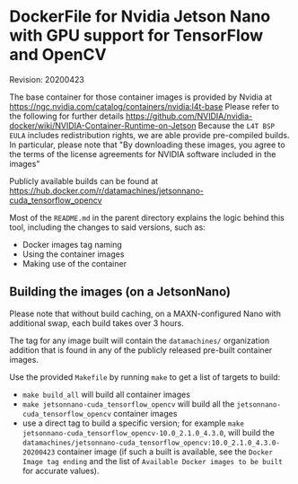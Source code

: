 # DockerFile for Nvidia Jetson Nano with GPU support for TensorFlow and OpenCV
Revision: 20200423

The base container for those container images is provided by Nvidia at https://ngc.nvidia.com/catalog/containers/nvidia:l4t-base
Please refer to the following for further details https://github.com/NVIDIA/nvidia-docker/wiki/NVIDIA-Container-Runtime-on-Jetson
Because the `L4T BSP EULA` includes redistribution rights, we are able provide pre-compiled builds.
In particular, please note that "By downloading these images, you agree to the terms of the license agreements for NVIDIA software included in the images"

Publicly available builds can be found at https://hub.docker.com/r/datamachines/jetsonnano-cuda_tensorflow_opencv

Most of the `README.md` in the parent directory explains the logic behind this tool, including the changes to said versions, such as:
- Docker images tag naming
- Using the container images
- Making use of the container

## Building the images (on a JetsonNano)

Please note that without build caching, on a MAXN-configured Nano with additional swap, each build takes over 3 hours.

The tag for any image built will contain the `datamachines/` organization addition that is found in any of the publicly released pre-built container images.

Use the provided `Makefile` by running `make` to get a list of targets to build:
- `make build_all` will build all container images
- `make jetsonnano-cuda_tensorflow_opencv` will build all the `jetsonnano-cuda_tensorflow_opencv` container images
- use a direct tag to build a specific version; for example `make jetsonnano-cuda_tensorflow_opencv-10.0_2.1.0_4.3.0`, will build the `datamachines/jetsonnano-cuda_tensorflow_opencv:10.0_2.1.0_4.3.0-20200423` container image (if such a built is available, see the `Docker Image tag ending` and the list of `Available Docker images to be built` for accurate values).
